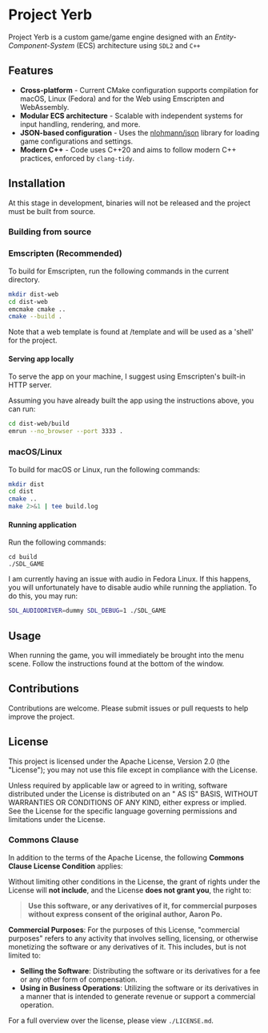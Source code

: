 # Project Yerb

Project Yerb is a custom game/game engine designed with an _Entity-Component-System_ (ECS) architecture using `SDL2` and
`C++`

## Features

- **Cross-platform** - Current CMake configuration supports compilation for macOS, Linux (Fedora) and for the Web using Emscripten
  and WebAssembly.
- **Modular ECS architecture** - Scalable with independent systems for input handling, rendering, and more.
- **JSON-based configuration** - Uses the [nlohmann/json](https://github.com/nlohmann/json) library for loading game
  configurations and settings.
- **Modern C++** - Code uses C++20 and aims to follow modern C++ practices, enforced by `clang-tidy`.

## Installation

At this stage in development, binaries will not be released and the project must be built from source.

### Building from source

### Emscripten (Recommended)

To build for Emscripten, run the following commands in the current directory.

```bash
mkdir dist-web
cd dist-web
emcmake cmake ..
cmake --build .
```

Note that a web template is found at /template and will be used as a 'shell' for the project.

#### Serving app locally

To serve the app on your machine, I suggest using Emscripten's built-in HTTP server.

Assuming you have already built the app using the instructions above, you can run:

```bash
cd dist-web/build
emrun --no_browser --port 3333 .
```

### macOS/Linux

To build for macOS or Linux, run the following commands:

```bash
mkdir dist
cd dist
cmake ..
make 2>&1 | tee build.log
```

#### Running application

Run the following commands:

```
cd build
./SDL_GAME
```

I am currently having an issue with audio in Fedora Linux. If this happens, you will unfortunately have to disable audio while running the appliation. To do this, you may run:

```bash
SDL_AUDIODRIVER=dummy SDL_DEBUG=1 ./SDL_GAME
```


## Usage

When running the game, you will immediately be brought into the menu scene. Follow the instructions found at the bottom
of the window.

## Contributions

Contributions are welcome. Please submit issues or pull requests to help improve the project.

## License

This project is licensed under the Apache License, Version 2.0 (the "License"); you may not use this file except in
compliance with the License.

Unless required by applicable law or agreed to in writing, software distributed under the License is distributed on an "
AS IS" BASIS, WITHOUT WARRANTIES OR CONDITIONS OF ANY KIND, either express or implied. See the License for the specific
language governing permissions and limitations under the License.

### Commons Clause

In addition to the terms of the Apache License, the following **Commons Clause License Condition** applies:

Without limiting other conditions in the License, the grant of rights under the License will **not include**, and the
License **does not grant you**, the right to:

> **Use this software, or any derivatives of it, for commercial purposes without express consent of the original author,
Aaron Po.**

**Commercial Purposes**: For the purposes of this License, "commercial purposes" refers to any activity that involves
selling, licensing, or otherwise monetizing the software or any derivatives of it. This includes, but is not limited to:

- **Selling the Software**: Distributing the software or its derivatives for a fee or any other form of compensation.
- **Using in Business Operations**: Utilizing the software or its derivatives in a manner that is intended to generate
  revenue or support a commercial operation.

For a full overview over the license, please view `./LICENSE.md`.
